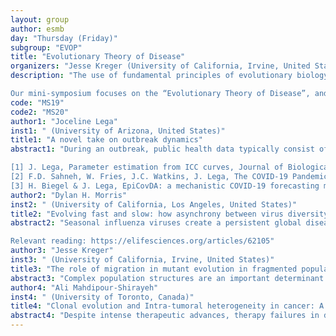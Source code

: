 ```yaml
---
layout: group
author: esmb
day: "Thursday (Friday)"
subgroup: "EVOP"
title: "Evolutionary Theory of Disease"
organizers: "Jesse Kreger (University of California, Irvine, United States), Natalia Komarova (University of California, Irvine, United States)"
description: "The use of fundamental principles of evolutionary biology can provide important insight into disease dynamics, both within and between hosts. For example, evolutionary mathematical models have been used to better understand disease progression, immune escape mechanisms/drug resistance, and optimal treatment regimens in many prominent diseases (such as virus infection and cancer).

Our mini-symposium focuses on the “Evolutionary Theory of Disease”, and in particular, on how evolutionary ideas in tandem with mathematical techniques and models can be used to understand disease dynamics as well as how to best combat the disease. In our mini-symposium, researchers will present their exciting and impactful recent research, including new mathematical and computational models, with a focus on understanding the evolutionary dynamics of the disease. Our list of speakers includes both accomplished/senior researchers as well as junior mathematicians at the postdoctoral and graduate student levels. Their research spans different diseases (from infectious diseases to cancer) and mathematical approaches (including differential equations, agent-based models, network models, etc), and should stimulate broad interest in the mathematical biology community. We look forward to an exciting exchange of ideas, as well as great networking opportunities for researchers at all career stages."
code: "MS19"
code2: "MS20"
author1: "Joceline Lega"
inst1: " (University of Arizona, United States)"
title1: "A novel take on outbreak dynamics"
abstract1: "During an outbreak, public health data typically consist of time series for the daily or weekly incidence (reported new cases) of the disease. This information is location-specific (e.g. at the level of a county, a state, or a country) and noisy. For each such time series, plotting incidence as a function of cumulative cases instead of time leads to a remarkable simplification: the data appear to fluctuate about a mean curve of universal shape. In this talk, I will illustrate the previous statement through examples of Influenza A and COVID-19 outbreaks, and describe recent work aimed at elucidating this behavior [1, 2]. In particular, exact results will be provided for the deterministic and stochastic SIR models. In addition, I will explain how this property can be combined with data assimilation to provide short-term forecasts of COVID-19 cases and deaths in the US [3]. This is joint work with Hannh Biegel, Bill Fries, Faryad Sahneh, and Joe Watkins. 

[1] J. Lega, Parameter estimation from ICC curves, Journal of Biological Dynamics 15, 195-212 (2021).
[2] F.D. Sahneh, W. Fries, J.C. Watkins, J. Lega, The COVID-19 Pandemic from the Eye of the Virus (2021); arxiv.org/abs/2103.12848
[3] H. Biegel & J. Lega, EpiCovDA: a mechanistic COVID-19 forecasting model with data assimilation (2021)."
author2: "Dylan H. Morris"
inst2: " (University of California, Los Angeles, United States)"
title2: "Evolving fast and slow: how asynchrony between virus diversity and antibody selection limits influenza virus evolution"
abstract2: "Seasonal influenza viruses create a persistent global disease burden by evolving to escape immunity induced by prior infections and vaccinations. New antigenic variants have a substantial selective advantage at the population level, but these variants are rarely selected within-host, even in previously immune individuals. Using a mathematical model, we show that the temporal asynchrony between within-host virus exponential growth and antibody-mediated selection could limit within-host antigenic evolution. If selection for new antigenic variants acts principally at the point of initial virus inoculation, where small virus populations encounter well-matched mucosal antibodies in previously-infected individuals, there can exist protection against reinfection that does not regularly produce observable new antigenic variants within individual infected hosts. Our results provide a theoretical explanation for how virus antigenic evolution can be highly selective at the global level but nearly neutral within-host, and providing a clear example of how evolution and ecology only make sense in light of one another.

Relevant reading: https://elifesciences.org/articles/62105"
author3: "Jesse Kreger"
inst3: " (University of California, Irvine, United States)"
title3: "The role of migration in mutant evolution in fragmented populations"
abstract3: "Complex population structures are an important determinant of the evolutionary dynamics of mutants. In fragmented populations, this has been studied using metapopulation models, which have been of great interest for questions related to ecology and population conservation. However, such models also have high relevance in a biomedical context – such as deme population structures that apply to evolution in hematopoietic systems. In this talk, we investigate the effects of population fragmentation on mutant cell dynamics using stochastic metapopulation modeling in conjunction with in vitro laboratory experiments. In the case of neutral mutations, we find that migration makes the demes look homogeneous to each other, resulting in a one-humped (unimodal) distribution, which matches well with experimental simulations. For disadvantageous mutations, we find that migration not only similarly impacts the distribution of mutant cells, but it can also change the expected frequency of mutants at stationary state compared to the selection-mutation balance. This could play an important role in disease progression."
author4: "Ali Mahdipour-Shirayeh"
inst4: " (University of Toronto, Canada)"
title4: "Clonal evolution and Intra-tumoral heterogeneity in cancer: A single-cell viewpoint"
abstract4: "Despite intense therapeutic advances, therapy failures in diverse cancers may suggest the existence of intra-tumoral diversity and presumably rare subclones of minimal residual disease that are persistent to current therapies. Although there is no comprehensive technique to determine such subclones and to identify evolution of the disease, single-cell data can shed light on intra-cellular heterogeneity and clonal evolution of individual cells in alternative cell contexts. Utilizing single-cell data, the potential genetic pathways can be detected across diverse pheno/geno-types within a heterogeneous population of cells. Moreover, in many cancers, particularly in Multiple Myeloma, the most reliable clonal features are copy number variations (CNVs) which can be best inferred from single-cell DNA/RNA study. To address all these challenges, we developed an extensive pipeline, referred to as sciCNV, which covers a range of analysis from a novel normalization to inferring CNV from single-cell data. During this talk, we first introduce some fundamental tools which are commonly used in studying single cells and then will introduce the sciCNV pipeline to be implemented to segregate tumor cells from normal individuals and to understand the genetic background of the disease. This technique may offer an efficient way to clone distinct CNV-compartments and to construct a phylogeny of subclonal structure and pathogenesis of the disease. Such analysis can reflect evolutionary dynamics and clonal dependencies of cancer in time/space frame. Our approach is general and can be applied to any transcription data and may tend to a better understanding of histological/pathogenesis of diverse cancers and their associated therapeutic strategies."
---
```

